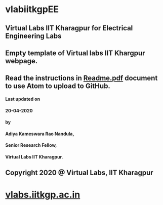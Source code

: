 # vlabiitkgpEE
## Virtual Labs IIT Kharagpur for Electrical Engineering Labs
## Empty template of Virtual labs IIT Khargpur webpage.

## Read the instructions in [Readme.pdf](https://github.com/vlabsiitkgp/vlabiitkgpEE/blob/master/Readme.pdf) document to use Atom to upload to GitHub.

#### Last updated on
####  20-04-2020
#### by
#### Adiya Kameswara Rao Nandula,
####  Senior Research Fellow,
####  Virtual Labs IIT Kharagpur.

## Copyright 2020 @ Virtual Labs, IIT Kharagpur

# [vlabs.iitkgp.ac.in](vlabs.iitkgp.ac.in)
